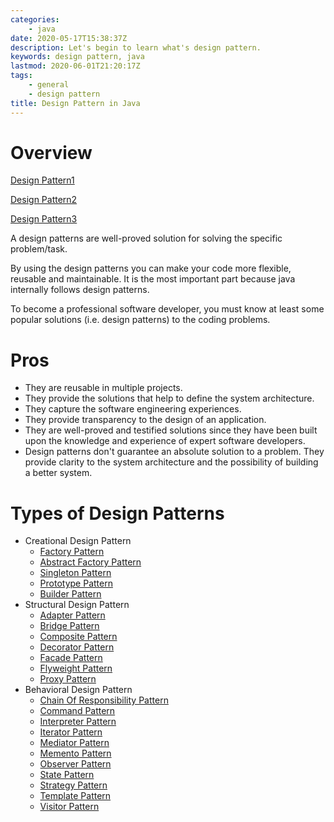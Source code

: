 ```yaml
---
categories:
    - java
date: 2020-05-17T15:38:37Z
description: Let's begin to learn what's design pattern.
keywords: design pattern, java
lastmod: 2020-06-01T21:20:17Z
tags:
    - general
    - design pattern
title: Design Pattern in Java
---
```




# Overview

[Design Pattern1](https://dzone.com/articles/design-patterns-for-beginners-with-java-examples)

[Design Pattern2](https://www.tutorialspoint.com/design_pattern/index.htm)

[Design Pattern3](https://www.javatpoint.com/design-patterns-in-java)

A design patterns are well-proved solution for solving the specific problem/task.

By using the design patterns you can make your code more flexible, reusable and maintainable. It is the most important part because java internally
follows design patterns.

To become a professional software developer, you must know at least some popular solutions (i.e. design patterns) to the coding problems.

# Pros

- They are reusable in multiple projects.
- They provide the solutions that help to define the system architecture.
- They capture the software engineering experiences.
- They provide transparency to the design of an application.
- They are well-proved and testified solutions since they have been built upon the knowledge and experience of expert software developers.
- Design patterns don't guarantee an absolute solution to a problem. They provide clarity to the system architecture and the possibility of building a
  better system.

# Types of Design Patterns

- Creational Design Pattern
    - [Factory Pattern](https://blog.yoooo.fun/design-pattern-factory.html)
    - [Abstract Factory Pattern](https://blog.yoooo.fun/design-pattern-abstract-factory.html)
    - [Singleton Pattern](https://blog.yoooo.fun/singleton.html)
    - [Prototype Pattern](https://blog.yoooo.fun)
    - [Builder Pattern](https://blog.yoooo.fun/design-pattern-builder.html)
- Structural Design Pattern
    - [Adapter Pattern](https://blog.yoooo.fun)
    - [Bridge Pattern](https://blog.yoooo.fun)
    - [Composite Pattern](https://blog.yoooo.fun)
    - [Decorator Pattern](https://blog.yoooo.fun/design-pattern-decorator.html)
    - [Facade Pattern](https://blog.yoooo.fun)
    - [Flyweight Pattern](https://blog.yoooo.fun)
    - [Proxy Pattern](http://blog.yoooo.fun/design-pattern-proxy.html)
- Behavioral Design Pattern
    - [Chain Of Responsibility Pattern](https://blog.yoooo.fun)
    - [Command Pattern](https://blog.yoooo.fun)
    - [Interpreter Pattern](https://blog.yoooo.fun)
    - [Iterator Pattern](https://blog.yoooo.fun)
    - [Mediator Pattern](https://blog.yoooo.fun)
    - [Memento Pattern](https://blog.yoooo.fun)
    - [Observer Pattern](https://blog.yoooo.fun/design-pattern-observer.html)
    - [State Pattern](https://blog.yoooo.fun)
    - [Strategy Pattern](https://blog.yoooo.fun/design-pattern-strategy.html)
    - [Template Pattern](https://blog.yoooo.fun)
    - [Visitor Pattern](https://blog.yoooo.fun)
